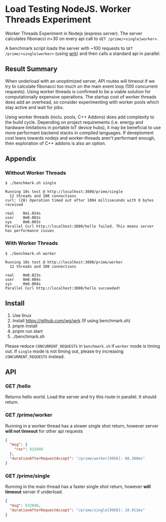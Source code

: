 # Load Testing NodeJS. Worker Threads Experiment

Worker Threads Experiment in Nodejs (express server). The server calculates fibonacci n=30 on every api call to `GET /prime/<single|worker>`.

A benchmark script loads the server with ~100 requests to `GET /prime/<single|worker>` (using [wrk](https://formulae.brew.sh/formula/wrk)) and then calls a standard api in parallel.

## Result Summary

When underload with an unoptimized server, API routes will timeout if we try to calculate fibonacci too much on the main event loop (100 concurrent requests). Using worker threads is confirmed to be a viable solution for computationally expensive operations. The startup cost of worker threads does add an overhead, so consider experimenting with worker pools which stay active and wait for jobs.

Using worker threads (inclu. pools, C++ Addons) does add complexity to the build cycle. Depending on project requirements (i.e. energy and hardware limitations in portable IoT device hubs), it may be beneficial to use more performant backend stacks in compiled languages. If deveploment cost leans towards nodejs and worker-threads aren't performant enough, then exploration of C++ addons is also an option.

## Appendix

### Without Worker Threads
```
$ ./benchmark.sh single 

Running 10s test @ http://localhost:3000/prime/single
  12 threads and 100 connections
curl: (28) Operation timed out after 1004 milliseconds with 0 bytes received

real    0m1.014s
user    0m0.003s
sys     0m0.003s
Parallel Curl http://localhost:3000/hello failed. This means server has performance issues
```

### With Worker Threads
```
$ ./benchmark.sh worker

Running 10s test @ http://localhost:3000/prime/worker
  12 threads and 100 connections

real    0m0.023s
user    0m0.004s
sys     0m0.004s
Parallel Curl http://localhost:3000/hello succeeded!
```

## Install

1. Use linux
2. Install https://github.com/wg/wrk (If using benchmark.sh)
3. pnpm install
4. pnpm run start
5. ./benchmark.sh

Please reduce `CONCURRENT_REQUESTS` in `benchmark.sh` if `worker` mode is timing out.
If `single` mode is not timing out, please try increasing `CONCURRENT_REQUESTS` instead.

##  API

### GET /hello

Returns hello world. Load the server and try this route in parallel. It should return.

### GET /prime/worker

Running in a worker thread has a slower single shot return, however server **will not timeout** for other api requests

```json
{
  "msg": {
    "res": 832040
  },
  "durationAfterRequestAccept": "/prime/worker[9956]: 80.308ms"
}
```

### GET /prime/single

Running in the main thread has a faster single shot return, however **will timeout** server if underload.

```json
{
  "msg": 832040,
  "durationAfterRequestAccept": "/prime/single[9958]: 10.911ms"
}
```
